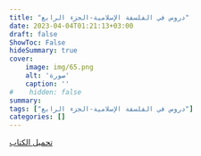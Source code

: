 ```yaml
---
title: "دروس في الفلسفة الإسلامية-الجزء الرابع"
date: 2023-04-04T01:21:13+03:00
draft: false
ShowToc: False
hideSummary: true
cover:
    image: img/65.png
    alt: 'صورة'
    caption: ''
#    hidden: false
summary: 
tags: ["دروس في الفلسفة الإسلامية-الجزء الرابع"]
categories: []
---
```

[تحميل الكتاب](./../../books/65.pdf)

